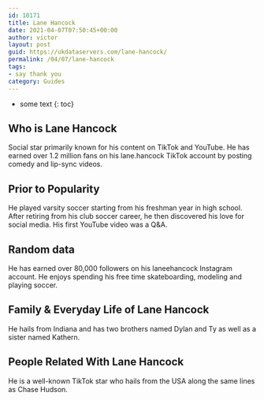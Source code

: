 ```yaml
---
id: 10171
title: Lane Hancock
date: 2021-04-07T07:50:45+00:00
author: victor
layout: post
guid: https://ukdataservers.com/lane-hancock/
permalink: /04/07/lane-hancock
tags:
- say thank you
category: Guides
---
```


* some text
{: toc}


## Who is Lane Hancock



Social star primarily known for his content on TikTok and YouTube. He has earned over 1.2 million fans on his lane.hancock TikTok account by posting comedy and lip-sync videos.

                
                
                
## Prior to Popularity



He played varsity soccer starting from his freshman year in high school. After retiring from his club soccer career, he then discovered his love for social media. His first YouTube video was a Q&A.

                
                
                
## Random data



He has earned over 80,000 followers on his laneehancock Instagram account. He enjoys spending his free time skateboarding, modeling and playing soccer.

                
                
                
## Family & Everyday Life of Lane Hancock



He hails from Indiana and has two brothers named Dylan and Ty as well as a sister named Kathern. 

                
                
                
## People Related With Lane Hancock



He is a well-known TikTok star who hails from the USA along the same lines as Chase Hudson. 

                
              
            
          
          
          